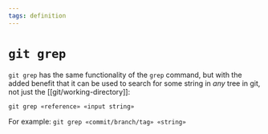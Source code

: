 ```yaml
---
tags: definition
---
```


# `git grep`
`git grep` has the same functionality of the `grep` command, but with the added benefit that it can be used to search for some string in *any* tree in git, not just the [[git/working-directory]]:

```
git grep «reference» «input string»
```

For example: `git grep «commit/branch/tag» «string»`

